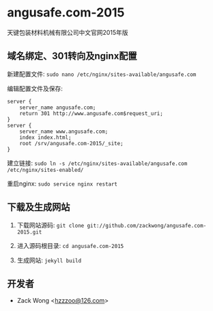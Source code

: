 angusafe.com-2015
=============

天键包装材料机械有限公司中文官网2015年版


域名绑定、301转向及nginx配置
-----

新建配置文件: ``sudo nano /etc/nginx/sites-available/angusafe.com``

编辑配置文件及保存: 

    server {
        server_name angusafe.com;
        return 301 http://www.angusafe.com$request_uri;
    }
    server {
        server_name www.angusafe.com;
        index index.html;
        root /srv/angusafe.com-2015/_site;
    }

建立链接: ``sudo ln -s /etc/nginx/sites-available/angusafe.com /etc/nginx/sites-enabled/``

重启nginx: ``sudo service nginx restart``


下载及生成网站
-----

1. 下载网站源码: ``git clone git://github.com/zackwong/angusafe.com-2015.git``

2. 进入源码根目录: ``cd angusafe.com-2015``

3. 生成网站: ``jekyll build``


开发者
---------

* Zack Wong &lt;hzzzoo@126.com&gt;
